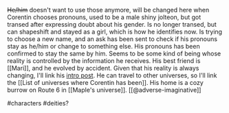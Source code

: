 ~~He/him~~ doesn't want to use those anymore, will be changed here when Corentin chooses pronouns, used to be a male shiny jolteon, but got transed after expressing doubt about his gender. Is no longer transed, but can shapeshift and stayed as a girl, which is how he identifies now. Is trying to choose a new name, and an ask has been sent to check if his pronouns stay as he/him or change to something else. His pronouns has been confirmed to stay the same by him. Seems to be some kind of being whose reality is controlled by the information he receives. His best friend is [[Mari]], and he evolved by accident. Given that his reality is always changing, I'll link his [intro post](https://www.tumblr.com/adverse-imaginative/738281282420834304/hello-my-name-is-corentin-im-a-shiny-male?source=share). He can travel to other universes, so I'll link the [[List of universes where Corentin has been]]. His home is a cozy burrow on Route 6 in [[Maple's universe]]. [[@adverse-imaginative]]

#characters #deities? 